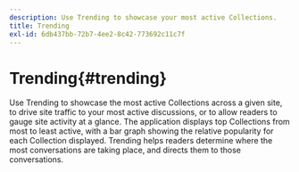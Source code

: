```yaml
---
description: Use Trending to showcase your most active Collections.
title: Trending
exl-id: 6db437bb-72b7-4ee2-8c42-773692c11c7f
---
```

# Trending{#trending}

Use Trending to showcase the most active Collections across a given site, to drive site traffic to your most active discussions, or to allow readers to gauge site activity at a glance. The application displays top Collections from most to least active, with a bar graph showing the relative popularity for each Collection displayed. Trending helps readers determine where the most conversations are taking place, and directs them to those conversations.
